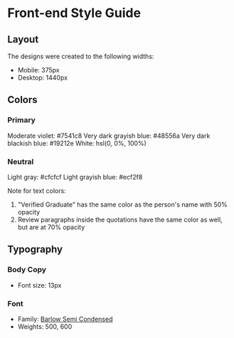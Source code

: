 # Front-end Style Guide

## Layout

The designs were created to the following widths:

- Mobile: 375px
- Desktop: 1440px

## Colors

### Primary

Moderate violet: 
#7541c8
Very dark grayish blue: #48556a
Very dark blackish blue: #19212e
White: hsl(0, 0%, 100%)

### Neutral

Light gray: #cfcfcf
Light grayish blue: #ecf2f8

Note for text colors:

1. "Verified Graduate" has the same color as the person's name with 50% opacity
2. Review paragraphs inside the quotations have the same color as well, but are at 70% opacity

## Typography

### Body Copy

- Font size: 13px

### Font

- Family: [Barlow Semi Condensed](https://fonts.google.com/specimen/Barlow+Semi+Condensed)
- Weights: 500, 600
